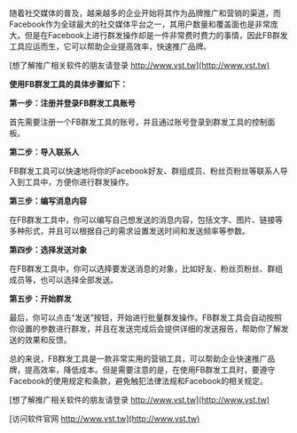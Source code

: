 随着社交媒体的普及，越来越多的企业开始将其作为品牌推广和营销的渠道，而Facebook作为全球最大的社交媒体平台之一，其用户数量和覆盖面也是非常庞大。但是在Facebook上进行群发操作却是一件非常费时费力的事情，因此FB群发工具应运而生，它可以帮助企业提高效率，快速推广品牌。

[想了解推广相关软件的朋友请登录 http://www.vst.tw](http://www.vst.tw)

**使用FB群发工具的具体步骤如下：**

**第一步：注册并登录FB群发工具账号**

首先需要注册一个FB群发工具的账号，并且通过账号登录到群发工具的控制面板。

**第二步：导入联系人**

FB群发工具可以快速地将你的Facebook好友、群组成员、粉丝页粉丝等联系人导入到工具中，方便你进行群发操作。

**第三步：编写消息内容**

在FB群发工具中，你可以编写自己想发送的消息内容，包括文字、图片、链接等多种形式，并且可以根据自己的需求设置发送时间和发送频率等参数。

**第四步：选择发送对象**

在FB群发工具中，你可以选择要发送消息的对象，比如好友、粉丝页粉丝、群组成员等，也可以选择全部发送。

**第五步：开始群发**

最后，你可以点击“发送”按钮，开始进行批量群发操作。FB群发工具会自动按照你设置的参数进行群发，并且在发送完成后会提供详细的发送报告，帮助你了解发送的效果和反馈。

总的来说，FB群发工具是一款非常实用的营销工具，可以帮助企业快速推广品牌，提高效率，降低成本。但是需要注意的是，在使用FB群发工具时，要遵守Facebook的使用规定和条款，避免触犯法律法规和Facebook的相关规定。

[想了解推广相关软件的朋友请登录 http://www.vst.tw](http://www.vst.tw)


[访问软件官网 http://www.vst.tw](http://www.vst.tw)
